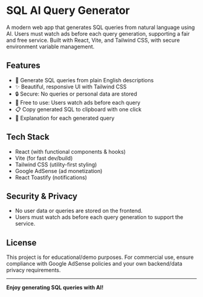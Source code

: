 # SQL AI Query Generator 

A modern  web app that generates SQL queries from natural language using AI. Users must watch ads before each query generation, supporting a fair and free service. Built with React, Vite, and Tailwind CSS, with  secure environment variable management.

## Features
- 🧠 Generate SQL queries from plain English descriptions
- ✨ Beautiful, responsive UI with Tailwind CSS
- 🔒 Secure: No queries or personal data are stored
- 💸 Free to use: Users watch ads before each query
- 📋 Copy generated SQL to clipboard with one click
- 📝 Explanation for each generated query


## Tech Stack
- React (with functional components & hooks)
- Vite (for fast dev/build)
- Tailwind CSS (utility-first styling)
- Google AdSense (ad monetization)
- React Toastify (notifications)

## Security & Privacy
- No user data or queries are stored on the frontend.
- Users must watch ads before each query generation to support the service.


## License
This project is for educational/demo purposes. For commercial use, ensure compliance with Google AdSense policies and your own backend/data privacy requirements.

---

**Enjoy generating SQL queries with AI!**
